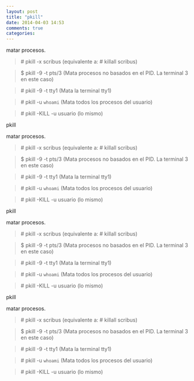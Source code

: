 ```yaml
---
layout: post
title: "pkill"
date: 2014-04-03 14:53
comments: true
categories: 
---
```

matar procesos.

>\# pkill -x scribus (equivalente a: # killall scribus)

>$ pkill -9 -t pts/3 (Mata procesos no basados en el PID. La terminal 3 en este caso)

>\# pkill -9 -t tty1 (Mata la terminal tty1)

>\# pkill -u `whoami` (Mata todos los procesos del usuario)

>\# pkill -KILL -u usuario (lo mismo)

pkill

matar procesos.

>\# pkill -x scribus (equivalente a: # killall scribus)

>$ pkill -9 -t pts/3 (Mata procesos no basados en el PID. La terminal 3 en este caso)

>\# pkill -9 -t tty1 (Mata la terminal tty1)

>\# pkill -u `whoami` (Mata todos los procesos del usuario)

>\# pkill -KILL -u usuario (lo mismo)

pkill

matar procesos.

>\# pkill -x scribus (equivalente a: # killall scribus)

>$ pkill -9 -t pts/3 (Mata procesos no basados en el PID. La terminal 3 en este caso)

>\# pkill -9 -t tty1 (Mata la terminal tty1)

>\# pkill -u `whoami` (Mata todos los procesos del usuario)

>\# pkill -KILL -u usuario (lo mismo)

pkill

matar procesos.

>\# pkill -x scribus (equivalente a: # killall scribus)

>$ pkill -9 -t pts/3 (Mata procesos no basados en el PID. La terminal 3 en este caso)

>\# pkill -9 -t tty1 (Mata la terminal tty1)

>\# pkill -u `whoami` (Mata todos los procesos del usuario)

>\# pkill -KILL -u usuario (lo mismo)

